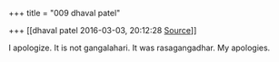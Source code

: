 +++
title = "009 dhaval patel"

+++
[[dhaval patel	2016-03-03, 20:12:28 [Source](https://groups.google.com/g/samskrita/c/yIeOYErQymE)]]



I apologize. It is not gangalahari. It was rasagangadhar. My apologies.

